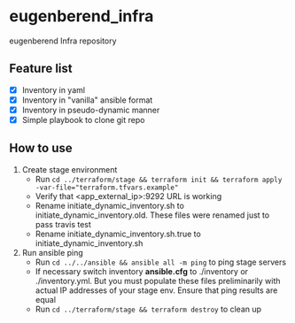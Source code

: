 # eugenberend_infra

eugenberend Infra repository

## Feature list

- [x] Inventory in yaml
- [x] Inventory in "vanilla" ansible format
- [x] Inventory in pseudo-dynamic manner
- [x] Simple playbook to clone git repo

## How to use

1. Create stage environment
   * Run ```cd ../terraform/stage && terraform init && terraform apply -var-file="terraform.tfvars.example"```
   * Verify that <app_external_ip>:9292 URL is working
   * Rename initiate_dynamic_inventory.sh to initiate_dynamic_inventory.old. These files were renamed just to pass travis test
   * Rename initiate_dynamic_inventory.sh.true to initiate_dynamic_inventory.sh
2. Run ansible ping
   * Run ```cd ../../ansible && ansible all -m ping``` to ping stage servers
   * If necessary switch inventory **ansible.cfg** to ./inventory or ./inventory.yml. But you must populate these files preliminarily with actual IP addresses of your stage env. Ensure that ping results are equal
   * Run ```cd ../terraform/stage && terraform destroy``` to clean up
